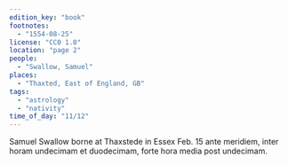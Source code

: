 ```yaml
---
edition_key: "book"
footnotes:
  - "1554-08-25"
license: "CC0 1.0"
location: "page 2"
people:
  - "Swallow, Samuel"
places:
  - "Thaxted, East of England, GB"
tags:
  - "astrology"
  - "nativity"
time_of_day: "11/12"
---
```

Samuel Swallow borne at Thaxstede in Essex Feb. 15
ante meridiem, inter horam undecimam et duodecimam, forte hora
media post undecimam.
